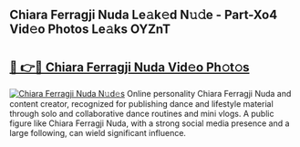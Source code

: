 ## Chiara Ferragji Nuda Le𝚊k𝚎d N𝚞𝚍e - Part-Xo4 Vid𝚎o Photos Le𝚊ks OYZnT

# <h2><a href="http://fbexog.evod.top/?m=Chiara+Ferragji+Nuda">🔗 👉🔴 Chiara Ferragji Nuda Vid𝚎o Ph𝚘t𝚘s</a></h2>

[![Chiara Ferragji Nuda N𝚞d𝚎s](https://i.imgur.com/8V9OHl7.gif)](http://fbexog.evod.top/?m=Chiara+Ferragji+Nuda)
Online personality Chiara Ferragji Nuda and content creator, recognized for publishing dance and lifestyle material through solo and collaborative dance routines and mini vlogs. A public figure like Chiara Ferragji Nuda, with a strong social media presence and a large following, can wield significant influence. 
